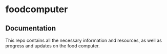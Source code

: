 # foodcomputer
## Documentation
  This repo contains all the necessary information and resources, as well as progress and updates on the food computer.
